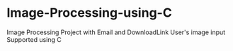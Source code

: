 # Image-Processing-using-C
Image Processing Project with Email and DownloadLink User's image input Supported using C
